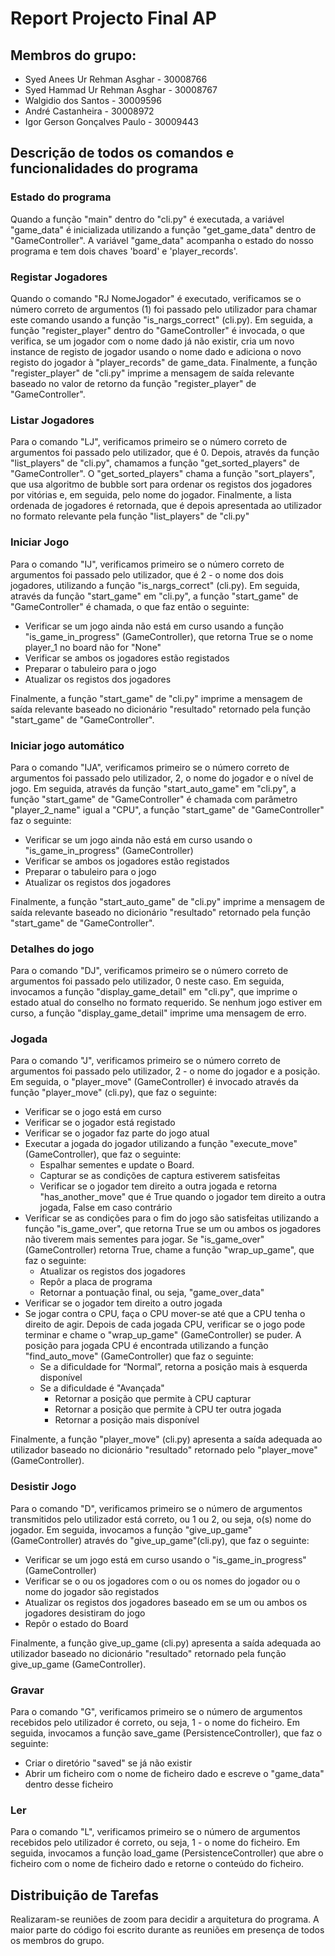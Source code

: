 # Report Projecto Final AP 
## Membros do grupo:
- Syed Anees Ur Rehman Asghar - 30008766
- Syed Hammad Ur Rehman Asghar - 30008767
- Walgidio dos Santos - 30009596
- André Castanheira - 30008972
- Igor Gerson Gonçalves Paulo - 30009443


## Descrição de todos os comandos e funcionalidades do programa

### Estado do programa
Quando a função "main" dentro do "cli.py" é executada, a variável "game_data" é inicializada utilizando a função "get_game_data" dentro de "GameController". A variável "game_data" acompanha o estado do nosso programa e tem dois chaves 'board' e 'player_records'.

### Registar Jogadores
Quando o comando "RJ NomeJogador" é executado, verificamos se o número correto de argumentos (1) foi passado pelo utilizador para chamar este comando usando a função "is_nargs_correct" (cli.py). Em seguida, a função "register_player" dentro do "GameController" é invocada, o que verifica, se um jogador com o nome dado já não existir, cria um novo instance de registo de jogador usando o nome dado e adiciona o novo registo do jogador à "player_records" de game_data. Finalmente, a função "register_player" de "cli.py" imprime a mensagem de saída relevante baseado no valor de retorno da função "register_player" de "GameController".

### Listar Jogadores
Para o comando "LJ", verificamos primeiro se o número correto de argumentos foi passado pelo utilizador, que é 0. Depois, através da função "list_players" de "cli.py", chamamos a função "get_sorted_players" de "GameController". O "get_sorted_players" chama a função "sort_players", que usa algoritmo de bubble sort para ordenar os registos dos jogadores por vitórias e, em seguida, pelo nome do jogador. Finalmente, a lista ordenada de jogadores é retornada, que é depois apresentada ao utilizador no formato relevante pela função "list_players" de "cli.py"

### Iniciar Jogo
Para o comando "IJ", verificamos primeiro se o número correto de argumentos foi passado pelo utilizador, que é 2 - o nome dos dois jogadores, utilizando a função "is_nargs_correct" (cli.py). Em seguida, através da função "start_game" em "cli.py", a função "start_game" de "GameController" é chamada, o que faz então o seguinte:
 - Verificar se um jogo ainda não está em curso usando a função "is_game_in_progress" (GameController), que retorna True se o nome player_1 no board não for "None"
 - Verificar se ambos os jogadores estão registados
 - Preparar o tabuleiro para o jogo
 - Atualizar os registos dos jogadores
 
Finalmente, a função "start_game" de "cli.py" imprime a mensagem de saída relevante baseado no dicionário "resultado" retornado pela função "start_game" de "GameController".

### Iniciar jogo automático
Para o comando "IJA", verificamos primeiro se o número correto de argumentos foi passado pelo utilizador, 2, o nome do jogador e o nível de jogo. Em seguida, através da função "start_auto_game" em "cli.py", a função "start_game" de "GameController" é chamada com parâmetro "player_2_name" igual a "CPU", a função "start_game" de "GameController" faz o seguinte:
 - Verificar se um jogo ainda não está em curso usando o "is_game_in_progress" (GameController)
 - Verificar se ambos os jogadores estão registados
 - Preparar o tabuleiro para o jogo
 - Atualizar os registos dos jogadores
 
Finalmente, a função "start_auto_game" de "cli.py" imprime a mensagem de saída relevante baseado no dicionário "resultado" retornado pela função "start_game" de "GameController".

### Detalhes do jogo
Para o comando "DJ", verificamos primeiro se o número correto de argumentos foi passado pelo utilizador, 0 neste caso. Em seguida, invocamos a função "display_game_detail" em "cli.py", que imprime o estado atual do conselho no formato requerido. Se nenhum jogo estiver em curso, a função "display_game_detail" imprime uma mensagem de erro.

### Jogada
Para o comando "J", verificamos primeiro se o número correto de argumentos foi passado pelo utilizador, 2 - o nome do jogador e a posição. Em seguida, o "player_move" (GameController) é invocado através da função "player_move" (cli.py), que faz o seguinte:
- Verificar se o jogo está em curso
- Verificar se o jogador está registado
- Verificar se o jogador faz parte do jogo atual
- Executar a jogada do jogador utilizando a função "execute_move" (GameController), que faz o seguinte:
    - Espalhar sementes e update o Board.
    - Capturar se as condições de captura estiverem satisfeitas
    - Verificar se o jogador tem direito a outra jogada e retorna "has_another_move" que é True quando o jogador tem direito a outra jogada, False em caso contrário
- Verificar se as condições para o fim do jogo são satisfeitas utilizando a função "is_game_over", que retorna True se um ou ambos os jogadores não tiverem mais sementes para jogar. Se "is_game_over" (GameController) retorna True, chame a função "wrap_up_game", que faz o seguinte:
    - Atualizar os registos dos jogadores
    - Repôr a placa de programa
    - Retornar a pontuação final, ou seja, "game_over_data"
- Verificar se o jogador tem direito a outro jogada
- Se jogar contra o CPU, faça o CPU mover-se até que a CPU tenha o direito de agir. Depois de cada jogada CPU, verificar se o jogo pode terminar e chame o "wrap_up_game" (GameController) se puder. A posição para jogada CPU é encontrada utilizando a função "find_auto_move" (GameController) que faz o seguinte:
    - Se a dificuldade for “Normal”, retorna a posição mais à esquerda disponível
    - Se a dificuldade é "Avançada"
        - Retornar a posição que permite à CPU capturar
        - Retornar a posição que permite à CPU ter outra jogada
        - Retornar a posição mais disponível
        
Finalmente, a função "player_move" (cli.py) apresenta a saída adequada ao utilizador baseado no dicionário "resultado" retornado pelo "player_move" (GameController).

### Desistir Jogo
Para o comando "D", verificamos primeiro se o número de argumentos transmitidos pelo utilizador está correto, ou 1 ou 2, ou seja, o(s) nome do jogador. Em seguida, invocamos a função "give_up_game" (GameController) através do "give_up_game"(cli.py), que faz o seguinte:
- Verificar se um jogo está em curso usando o "is_game_in_progress" (GameController)
- Verificar se o ou os jogadores com o ou os nomes do jogador ou o nome do jogador são registados
- Atualizar os registos dos jogadores baseado em se um ou ambos os jogadores desistiram do jogo
- Repôr o estado do Board

Finalmente, a função give_up_game (cli.py) apresenta a saída adequada ao utilizador baseado no dicionário "resultado" retornado pela função give_up_game (GameController).
### Gravar
Para o comando "G", verificamos primeiro se o número de argumentos recebidos pelo utilizador é correto, ou seja, 1 - o nome do ficheiro. Em seguida, invocamos a função save_game (PersistenceController), que faz o seguinte:
- Criar o diretório "saved" se já não existir
- Abrir um ficheiro com o nome de ficheiro dado e escreve o "game_data" dentro desse ficheiro

### Ler
Para o comando "L", verificamos primeiro se o número de argumentos recebidos pelo utilizador é correto, ou seja, 1 - o nome do ficheiro. Em seguida, invocamos a função load_game (PersistenceController) que abre o ficheiro com o nome de ficheiro dado e retorne o conteúdo do ficheiro.


## Distribuição de Tarefas
Realizaram-se reuniões de zoom para decidir a arquitetura do programa. A maior parte do código foi escrito durante as reuniões em presença de todos os membros do grupo.
